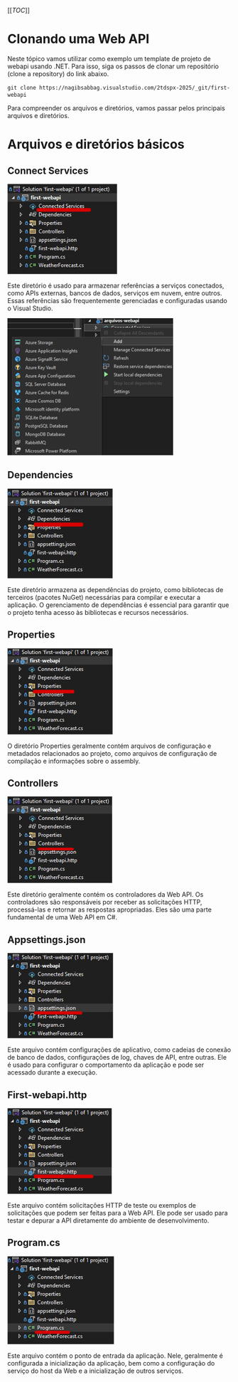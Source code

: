 [[_TOC_]]

# Clonando uma Web API

Neste tópico vamos utilizar como exemplo um template de projeto de webapi usando .NET. Para isso, siga os passos de clonar um repositório (clone a repository) do link abaixo.

```git
git clone https://nagibsabbag.visualstudio.com/2tdspx-2025/_git/first-webapi
```

Para compreender os arquivos e diretórios, vamos passar pelos principais arquivos e diretórios.

# Arquivos e diretórios básicos

## Connect Services

![image.png](/.attachments/image-0bcc30df-34a7-432f-84c6-2ffa46a3c140.png)

Este diretório é usado para armazenar referências a serviços conectados, como APIs externas, bancos de dados, serviços em nuvem, entre outros. Essas referências são frequentemente gerenciadas e configuradas usando o Visual Studio.

![image.png](/.attachments/image-955fc851-f2c5-4ae1-b94e-4e28316c239b.png)

## Dependencies

![image.png](/.attachments/image-75b12fad-1db8-4c9b-b208-e2604a1b1ba8.png)

Este diretório armazena as dependências do projeto, como bibliotecas de terceiros (pacotes NuGet) necessárias para compilar e executar a aplicação. O gerenciamento de dependências é essencial para garantir que o projeto tenha acesso às bibliotecas e recursos necessários.

## Properties

![image.png](/.attachments/image-1ef159cf-6bdb-4567-94fc-6e3d00bdb439.png)
      
O diretório Properties geralmente contém arquivos de configuração e metadados relacionados ao projeto, como arquivos de configuração de compilação e informações sobre o assembly.

## Controllers

![image.png](/.attachments/image-e4b9550b-98c8-4d52-bfed-d77634143088.png)

Este diretório geralmente contém os controladores da Web API. Os controladores são responsáveis por receber as solicitações HTTP, processá-las e retornar as respostas apropriadas. Eles são uma parte fundamental de uma Web API em C#.

## Appsettings.json

![image.png](/.attachments/image-b3f5bc98-cffc-4a7f-85d5-686cd7e4626b.png)

Este arquivo contém configurações de aplicativo, como cadeias de conexão de banco de dados, configurações de log, chaves de API, entre outras. Ele é usado para configurar o comportamento da aplicação e pode ser acessado durante a execução.

## First-webapi.http

![image.png](/.attachments/image-043157ae-7d1f-4d4f-bb21-e42d50878a5b.png)
      
Este arquivo contém solicitações HTTP de teste ou exemplos de solicitações que podem ser feitas para a Web API. Ele pode ser usado para testar e depurar a API diretamente do ambiente de desenvolvimento.

## Program.cs

![image.png](/.attachments/image-a8e2fa9a-4f93-4b4f-a6bd-a8ca65469cbe.png)
      
Este arquivo contém o ponto de entrada da aplicação. Nele, geralmente é configurada a inicialização da aplicação, bem como a configuração do serviço do host da Web e a inicialização de outros serviços.